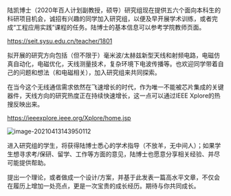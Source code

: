 陆凯博士（2020年百人计划副教授，硕导）研究组现在提供五六个面向本科生的科研项目机会，诚招有兴趣的同学加入研究组，以便及早开展学术训练，或者完成“工程应用实践”课程的任务。陆博士的基本信息可以参考学院教师页面。

https://seit.sysu.edu.cn/teacher/1801

拟开展的研究方向包括（但不限于）毫米波/太赫兹新型天线和射频电路，电磁仿真自动化，电磁优化，天线测量技术，复杂环境下电波传播等。也欢迎同学带着自己的问题和想法（和电磁相关），加入研究组来共同探索。

在当今这个无线通信需求依然在飞速增长的时代，作为唯一不能被芯片集成的关键器件，天线方向的研究热度正在持续快速增长，这一点可以通过IEEE Xplore的热搜反映出来。

https://ieeexplore.ieee.org/Xplore/home.jsp

![image-20210413143950112](C:\Users\SYSU\AppData\Roaming\Typora\typora-user-images\image-20210413143950112.png)

进入研究组的学生，将获得陆博士悉心的学术指导（不放羊，无中间人）；如果学生想寻求考/保研、留学、工作等方面的意见，陆博士也愿意分享相关经验、并尽可能提供帮助。

提出一个理论，或者做成一个设计/方案，并基于此发表一篇高水平文章，不仅会在履历上增加一处亮点，更是一次宝贵的成长经历。期待与你共同成长。

